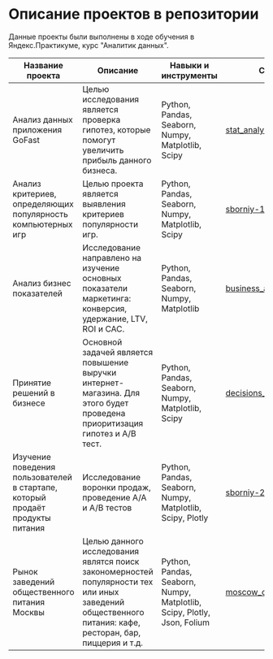 # Описание проектов в репозитории

Данные проекты были выполнены в ходе обучения в Яндекс.Практикуме, курс "Аналитик данных".

| Название проекта  | Описание | Навыки и инструменты  | Ссылка | 
| ------------- | ------------- | ------------- | ------------- |
| Анализ данных приложения GoFast  | Целью исследования является проверка гипотез, которые помогут увеличить прибыль данного бизнеса.  | Python, Pandas, Seaborn, Numpy, Matplotlib, Scipy | [stat_analysis](https://github.com/kirilllavr/Yandex-Practicum/blob/main/2.%20stat_analysis.ipynb) |
| Анализ критериев, определяющих популярность компьютерных игр  | Целью проекта является выявления критериев популярности игр.  | Python, Pandas, Seaborn, Numpy, Matplotlib, Scipy | [sborniy-1](https://github.com/kirilllavr/Yandex-Practicum/blob/main/3.%20sborniy-1.ipynb) |
| Анализ бизнес показателей  | Исследование направлено на изучение основных показатели маркетинга: конверсия, удержание, LTV, ROI и CAC.  | Python, Pandas, Seaborn, Numpy, Matplotlib | [business_analysis](https://github.com/kirilllavr/Yandex-Practicum/blob/main/4.%20business_analysis.ipynb) |
| Принятие решений в бизнесе  | Основной задачей является повышение выручки интернет-магазина. Для этого будет проведена приоритизация гипотез и А/В тест.  | Python, Pandas, Seaborn, Numpy, Matplotlib, Scipy | [decisions_in_business](https://github.com/kirilllavr/Yandex-Practicum/blob/main/5.%20decisions_in_business.ipynb) |
| Изучение поведения пользователей в стартапе, который продаёт продукты питания  | Исследование воронки продаж, проведение А/А и А/В тестов  | Python, Pandas, Seaborn, Numpy, Matplotlib, Scipy, Plotly | [sborniy-2](https://github.com/kirilllavr/Yandex-Practicum/blob/main/6.%20sborniy-2.ipynb) |
| Рынок заведений общественного питания Москвы  | Целью данного исследования являтся поиск закономерностей популярности тех или иных заведений общественного питания: кафе, ресторан, бар, пиццерия и т.д.  | Python, Pandas, Seaborn, Numpy, Matplotlib, Scipy, Plotly, Json, Folium | [moscow_catering_market](https://github.com/kirilllavr/Yandex-Practicum/blob/main/7.%20moscow_catering_market.ipynb) |
